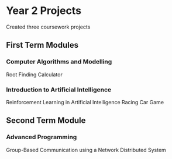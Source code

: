 # Year 2 Projects

Created three coursework projects

## First Term Modules
### Computer Algorithms and Modelling
Root Finding Calculator

### Introduction to Artificial Intelligence
Reinforcement Learning in Artificial Intelligence Racing Car Game


## Second Term Module
### Advanced Programming
Group-Based Communication using a Network Distributed System
